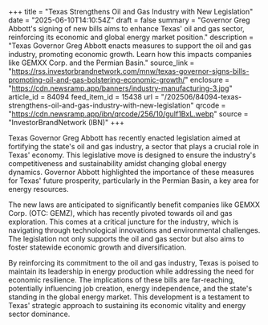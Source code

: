 +++
title = "Texas Strengthens Oil and Gas Industry with New Legislation"
date = "2025-06-10T14:10:54Z"
draft = false
summary = "Governor Greg Abbott's signing of new bills aims to enhance Texas' oil and gas sector, reinforcing its economic and global energy market position."
description = "Texas Governor Greg Abbott enacts measures to support the oil and gas industry, promoting economic growth. Learn how this impacts companies like GEMXX Corp. and the Permian Basin."
source_link = "https://rss.investorbrandnetwork.com/mnw/texas-governor-signs-bills-promoting-oil-and-gas-bolstering-economic-growth/"
enclosure = "https://cdn.newsramp.app/banners/industry-manufacturing-3.jpg"
article_id = 84094
feed_item_id = 15438
url = "/202506/84094-texas-strengthens-oil-and-gas-industry-with-new-legislation"
qrcode = "https://cdn.newsramp.app/ibn/qrcode/256/10/gulf1BxL.webp"
source = "InvestorBrandNetwork (IBN)"
+++

<p>Texas Governor Greg Abbott has recently enacted legislation aimed at fortifying the state's oil and gas industry, a sector that plays a crucial role in Texas' economy. This legislative move is designed to ensure the industry's competitiveness and sustainability amidst changing global energy dynamics. Governor Abbott highlighted the importance of these measures for Texas' future prosperity, particularly in the Permian Basin, a key area for energy resources.</p><p>The new laws are anticipated to significantly benefit companies like GEMXX Corp. (OTC: GEMZ), which has recently pivoted towards oil and gas exploration. This comes at a critical juncture for the industry, which is navigating through technological innovations and environmental challenges. The legislation not only supports the oil and gas sector but also aims to foster statewide economic growth and diversification.</p><p>By reinforcing its commitment to the oil and gas industry, Texas is poised to maintain its leadership in energy production while addressing the need for economic resilience. The implications of these bills are far-reaching, potentially influencing job creation, energy independence, and the state's standing in the global energy market. This development is a testament to Texas' strategic approach to sustaining its economic vitality and energy sector dominance.</p>